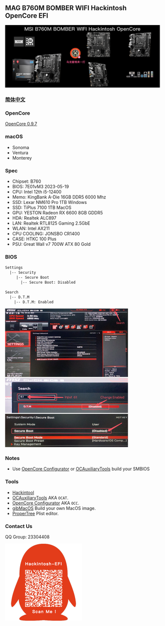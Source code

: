 ## MAG B760M BOMBER WIFI Hackintosh OpenCore EFI

![image](Screenshot/Motherbord.png)

### [简体中文](https://github.com/hackintosh-club/MAG-B760M-MORTAR-OpenCore)


### OpenCore

[OpenCore 0.9.7](https://github.com/acidanthera/OpenCorePkg)


### macOS

- Sonoma
- Ventura
- Monterey


### Spec

- Chipset: B760
- BIOS: 7E01vM3 2023-05-19
- CPU: Intel 12th i5-12400
- Memo: KingBank A-Die 16GB DDR5 6000 Mhz
- SSD: Lexar  NM610 Pro 1TB Windows
- SSD: TiPlus 7100 1TB MacOS
- GPU: YESTON Radeon RX 6600 8GB GDDR5
- HDA: Realtek ALC897
- LAN: Realtek RTL8125 Gaming  2.5GbE
- WLAN: Intel  AX211
- CPU COOLING: JONSBO CR1400
- CASE:  HTKC 100 Plus
- PSU:  Great Wall v7 700W ATX 80 Gold


### BIOS

```
Settings
  |-- Security
     |-- Secure Boot
       |-- Secure Boot: Disabled
       
Search
  |-- D.T.M
    |-- D.T.M: Enabled
```

<img src="Screenshot/Search.png" alt="image" style="zoom:50%;" />

<img src="Screenshot/D.T.M.png" alt="image" style="zoom:50%;" />

<img src="Screenshot/SecureBoot.png" alt="image" style="zoom:50%;" />



### Notes

 - Use [OpenCore Configurator](https://mackie100projects.altervista.org/opencore-configurator/) or [OCAuxiliaryTools](https://github.com/ic005k/OCAuxiliaryTools) build your SMBIOS


### Tools

- [Hackintool](https://github.com/headkaze/Hackintool) 
- [OCAuxiliaryTools](https://github.com/ic005k/OCAuxiliaryTools) AKA `OCAT`.
- [OpenCore Configurator](https://mackie100projects.altervista.org/opencore-configurator/) AKA `OCC`.
- [gibMacOS](https://github.com/corpnewt/gibMacOS) Build your own MacOS image.
- [ProperTree](https://github.com/corpnewt/ProperTree) Plist editor.


### Contact Us

QQ Group: 23304408

![image](Screenshot/QRCode.png)
